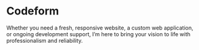 # Codeform
Whether you need a fresh, responsive website, a custom web application, or ongoing development support, I’m here to bring your vision to life with professionalism and reliability.
